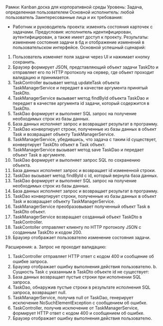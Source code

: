 Рамки: Kanban доска для корпоративной среды 
Уровень: Задача, определенная пользователем 
Основной исполнитель: любой пользователь 
Заинтересованные лица и их требования: 
-   Работник и руководитель проекта: изменять состояния карточек с задачами.
Предусловия: исполнитель идентифицирован, аутентифицирован, а также имеет доступ к проекту. 
Результаты: изменение состояния задачи в бд и отображение изменений в пользовательском интерфейсе. 
Основной успешный сценарий: 
1.  Пользователь изменяет поля задачи через UI и нажимает кнопку сохранить.
2.  Браузер формирует JSON, представляющий объект задачи TaskDto и отправляет его по HTTP протоколу на сервер, где объект проходит валидацию и принимается.
3.  TaskController вызывает метод updateTask объекта TaskManagerService и передает в качестве аргумента принятый TaskDto.
4.  TaskManagerService вызывает метод findById объекта TaskDao и передает в качестве аргумента id задачи, который содержится в TaskDto.
5.  TaskDao формирует и выполняет SQL запрос на получение необходимых строк из базы данных.
6.  База данных исполняет запрос и возвращает результат в программу.
7.  TaskDao конвертирует строки, полученные из базы данных в объект Task и возвращает объекту TaskManagerService.
8.  TaskManagerService, убедившись, что задача с таким id существует, конвертирует TaskDto объект в Task объект.
9.  TaskManagerService вызывает метод save TaskDao и передает объект Task в аргументе.
10. TaskDao формирует и выполняет запрос SQL по сохранению объекта.
11. База данных исполняет запрос и возвращает id измененной строки.
12. TaskDao вызывает метод findById с id, который вернула база данных.
13. TaskDao формирует и выполняет SQL запрос на получение необходимых строк из базы данных.
14. База данных исполняет запрос и возвращает результат в программу.
15. TaskDao конвертирует строки, полученные из базы данных в объект Task и возвращает объекту TaskManagerService.
16. TaskManagerService преобразовывает полученный объект Task в TaskDto объект.
17. TaskManagerService возвращает созданный объект TaskDto в TaskController.
18. TaskContoller отправляет клиенту по HTTP протоколу JSON с созданным TaskDto и кодом 200.
19. Браузер отображает пользователю изменение состояния задачи.

Расширения: 
a. Запрос не проходит валидацию: 
1.  TaskController отправляет HTTP ответ с кодом 400 и сообщение об ошибке запроса.
2.  Браузер отображает ошибку выполнения действия пользователю.
b. Сущность Task с указанным в TaskDto объекте id не существует: 
1.  База данных возвращает пустые строки при исполнении SQL запроса.
2. TaskDao, обнаружив пустые строки в результате исполнения SQL запроса, возвращает null.
3.  TaskManagerService, получив null от TaskDao, генерирует исключение NoSuchElementException с сообщением об ошибке.
4. TaskController, получив исключение от TaskManagerService, формирует HTTP ответ с кодом 400 и сообщением об ошибке.
5.  Браузер отображает ошибку выполнения действия пользователю. 